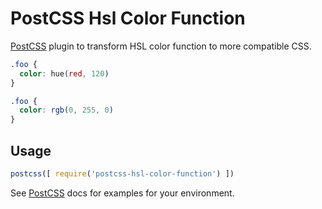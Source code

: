 # PostCSS Hsl Color Function

[PostCSS] plugin to transform HSL color function to more compatible CSS.

[PostCSS]: https://github.com/postcss/postcss

```css
.foo {
  color: hue(red, 120)
}
```

```css
.foo {
  color: rgb(0, 255, 0)
}
```

## Usage

```js
postcss([ require('postcss-hsl-color-function') ])
```

See [PostCSS] docs for examples for your environment.
